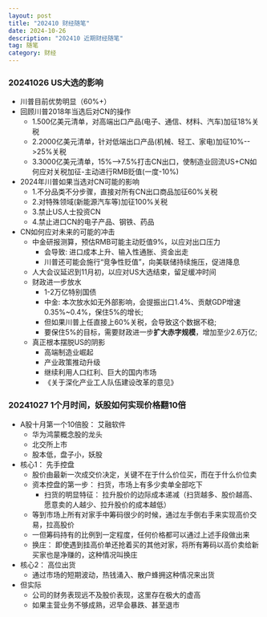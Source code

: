 ```yaml
---
layout: post
title: "202410 财经随笔"
date: 2024-10-26
description: "202410 近期财经随笔"
tag: 随笔
category: 财经
---
```


### 20241026 US大选的影响
+ 川普目前优势明显（60%+）
+ 回顾川普2018年当选后对CN的操作
	- 1.500亿美元清单，对高端出口产品(电子、通信、材料、汽车)加征18%关税
	- 2.2000亿美元清单，针对低端出口产品(机械、轻工、家电)加征10%-->25%关税
	- 3.3000亿美元清单，15%-->7.5%打击CN出口，使制造业回流US+CN如何应对关税加征-主动进行RMB贬值(一度-10%)
+ 2024年川普如果当选对CN可能的影响
	- 1.不分品类不分步骤，直接对所有CN出口商品加征60%关税
	- 2.对特殊领域(新能源汽车等)加征100%关税
	- 3.禁止US人士投资CN
	- 4.禁止进口CN的电子产品、钢铁、药品
+ CN如何应对未来的可能的冲击
	- 中金研报测算，预估RMB可能主动贬值9%，以应对出口压力
		* 会导致: 进口成本上升、输入性通胀、资金出走
		* 川普还可能会施行“竞争性贬值”，向美联储持续施压，促进降息
	- 人大会议延迟到11月初，以应对US大选结束，留足缓冲时间
	- 财政进一步放水
		* 1-2万亿特别国债
		* 中金: 本次放水如无外部影响，会提振出口1.4%、贡献GDP增速0.35%~0.4%，保住5%的增长;
		* 但如果川普上任直接上60%关税，会导致这个数据不稳;
		* 要保住5%的目标，需要财政进一步**扩大赤字规模**，增加至少2.6万亿;
	- 真正根本摆脱US的阴影
		* 高端制造业崛起
		* 产业政策推动升级
		* 继续利用人口红利、巨大的国内市场
		* 《关于深化产业工人队伍建设改革的意见》

### 20241027 1个月时间，妖股如何实现价格翻10倍
+ A股十月第一个10倍股： 艾融软件
	- 华为鸿蒙概念股的龙头
	- 北交所上市
	- 股本低，盘子小，妖股
+ 核心1： 先手控盘
	- 股价由最新一次成交价决定，关键不在于什么价位买，而在于什么价位卖
	- 资本控盘的第一步： 扫货，市场上有多少卖单全部吃下
		* 扫货的明显特征： 拉升股价的边际成本递减（扫货越多、股价越高、愿意卖的人越少、拉升股价的成本越低）
	- 等到市场上所有对家手中筹码很少的时候，通过左手倒右手来实现高价交易，拉高股价
	- 一但筹码持有的比例到一定程度，任何价格都可以通过上述手段做出来
	- 换庄： 即使遇到挂高价单还抢着买的其他对家，将所有筹码以高价卖给新买家也是净赚的，这种情况叫换庄
+ 核心2： 高位出货
	- 通过市场的短期波动，热钱涌入、散户蜂拥这种情况来出货
+ 但实际
	- 公司的财务表现远不及股价表现，这里存在极大的虚高
	- 如果主营业务不够成熟，迟早会暴跌、甚至退市